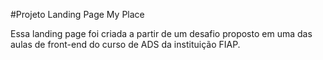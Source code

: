 #Projeto Landing Page My Place

Essa landing page foi criada a partir de um desafio proposto em uma das aulas de front-end do curso de ADS da instituição FIAP.
